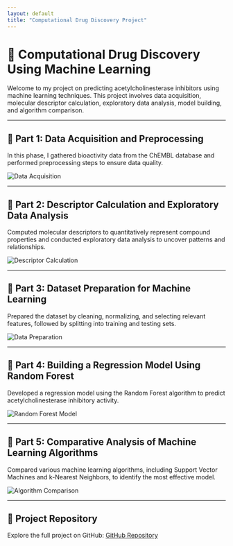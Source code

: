 ```yaml
---
layout: default
title: "Computational Drug Discovery Project"
---
```


# 🧪 Computational Drug Discovery Using Machine Learning

Welcome to my project on predicting acetylcholinesterase inhibitors using machine learning techniques. This project involves data acquisition, molecular descriptor calculation, exploratory data analysis, model building, and algorithm comparison.

---

## 📁 Part 1: Data Acquisition and Preprocessing

In this phase, I gathered bioactivity data from the ChEMBL database and performed preprocessing steps to ensure data quality.

![Data Acquisition](assets/images/part1.png) 

---

## 🧬 Part 2: Descriptor Calculation and Exploratory Data Analysis

Computed molecular descriptors to quantitatively represent compound properties and conducted exploratory data analysis to uncover patterns and relationships.

![Descriptor Calculation](assets/images/part2.png)

---

## 🧹 Part 3: Dataset Preparation for Machine Learning

Prepared the dataset by cleaning, normalizing, and selecting relevant features, followed by splitting into training and testing sets.

![Data Preparation](assets/images/part3.png)

---

## 🌲 Part 4: Building a Regression Model Using Random Forest

Developed a regression model using the Random Forest algorithm to predict acetylcholinesterase inhibitory activity.

![Random Forest Model](assets/images/part4.png)

---

## 🤖 Part 5: Comparative Analysis of Machine Learning Algorithms

Compared various machine learning algorithms, including Support Vector Machines and k-Nearest Neighbors, to identify the most effective model.

![Algorithm Comparison](assets/images/part5.png) 

---

## 🔗 Project Repository

Explore the full project on GitHub: [GitHub Repository](https://github.com/maneesh3212/BioInformatics-Project) <!-- Replace with your actual repository link -->

